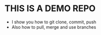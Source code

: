 # THIS IS A DEMO REPO

- I show you how to git clone, commit, push
- Also how to pull, merge and use branches
